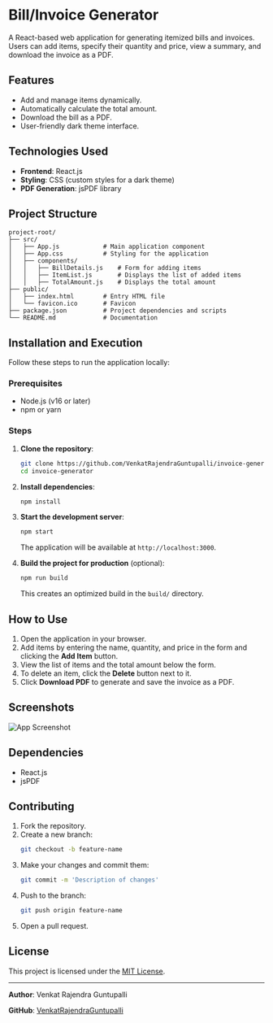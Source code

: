 # Bill/Invoice Generator

A React-based web application for generating itemized bills and invoices. Users can add items, specify their quantity and price, view a summary, and download the invoice as a PDF.

## Features

- Add and manage items dynamically.
- Automatically calculate the total amount.
- Download the bill as a PDF.
- User-friendly dark theme interface.

## Technologies Used

- **Frontend**: React.js
- **Styling**: CSS (custom styles for a dark theme)
- **PDF Generation**: jsPDF library

## Project Structure

```
project-root/
├── src/
│   ├── App.js            # Main application component
│   ├── App.css           # Styling for the application
│   ├── components/
│   │   ├── BillDetails.js    # Form for adding items
│   │   ├── ItemList.js       # Displays the list of added items
│   │   ├── TotalAmount.js    # Displays the total amount
├── public/
│   ├── index.html        # Entry HTML file
│   └── favicon.ico       # Favicon
├── package.json          # Project dependencies and scripts
└── README.md             # Documentation
```

## Installation and Execution

Follow these steps to run the application locally:

### Prerequisites
- Node.js (v16 or later)
- npm or yarn

### Steps

1. **Clone the repository**:
   ```bash
   git clone https://github.com/VenkatRajendraGuntupalli/invoice-generator.git
   cd invoice-generator
   ```

2. **Install dependencies**:
   ```bash
   npm install
   ```

3. **Start the development server**:
   ```bash
   npm start
   ```
   The application will be available at `http://localhost:3000`.

4. **Build the project for production** (optional):
   ```bash
   npm run build
   ```
   This creates an optimized build in the `build/` directory.

## How to Use

1. Open the application in your browser.
2. Add items by entering the name, quantity, and price in the form and clicking the **Add Item** button.
3. View the list of items and the total amount below the form.
4. To delete an item, click the **Delete** button next to it.
5. Click **Download PDF** to generate and save the invoice as a PDF.

## Screenshots

![App Screenshot](https://via.placeholder.com/600x400.png?text=Screenshot+Coming+Soon)

## Dependencies

- React.js
- jsPDF

## Contributing

1. Fork the repository.
2. Create a new branch:
   ```bash
   git checkout -b feature-name
   ```
3. Make your changes and commit them:
   ```bash
   git commit -m 'Description of changes'
   ```
4. Push to the branch:
   ```bash
   git push origin feature-name
   ```
5. Open a pull request.

## License

This project is licensed under the [MIT License](LICENSE).

---

**Author**: Venkat Rajendra Guntupalli

**GitHub**: [VenkatRajendraGuntupalli](https://github.com/VenkatRajendraGuntupalli/invoice-generator)

